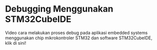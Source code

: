 # Debugging Menggunakan STM32CubeIDE

Video cara melakukan proses debug pada aplikasi embedded systems menggunakan chip mikrokontroler STM32 dan software STM32CubeIDE, klik di sini!
